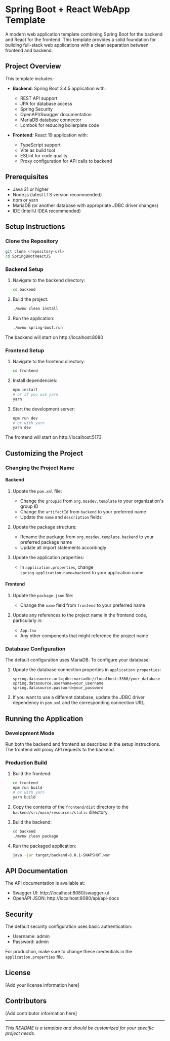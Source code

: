 # Spring Boot + React WebApp Template

A modern web application template combining Spring Boot for the backend and React for the frontend. This template provides a solid foundation for building full-stack web applications with a clean separation between frontend and backend.

## Project Overview

This template includes:

- **Backend**: Spring Boot 3.4.5 application with:
  - REST API support
  - JPA for database access
  - Spring Security
  - OpenAPI/Swagger documentation
  - MariaDB database connector
  - Lombok for reducing boilerplate code

- **Frontend**: React 19 application with:
  - TypeScript support
  - Vite as build tool
  - ESLint for code quality
  - Proxy configuration for API calls to backend

## Prerequisites

- Java 21 or higher
- Node.js (latest LTS version recommended)
- npm or yarn
- MariaDB (or another database with appropriate JDBC driver changes)
- IDE (IntelliJ IDEA recommended)

## Setup Instructions

### Clone the Repository

```bash
git clone <repository-url>
cd SpringBootReactJS
```

### Backend Setup

1. Navigate to the backend directory:
   ```bash
   cd backend
   ```

2. Build the project:
   ```bash
   ./mvnw clean install
   ```

3. Run the application:
   ```bash
   ./mvnw spring-boot:run
   ```

The backend will start on http://localhost:8080

### Frontend Setup

1. Navigate to the frontend directory:
   ```bash
   cd frontend
   ```

2. Install dependencies:
   ```bash
   npm install
   # or if you use yarn
   yarn
   ```

3. Start the development server:
   ```bash
   npm run dev
   # or with yarn
   yarn dev
   ```

The frontend will start on http://localhost:5173

## Customizing the Project

### Changing the Project Name

#### Backend

1. Update the `pom.xml` file:
   - Change the `groupId` from `org.mosdev.template` to your organization's group ID
   - Change the `artifactId` from `backend` to your preferred name
   - Update the `name` and `description` fields

2. Update the package structure:
   - Rename the package from `org.mosdev.template.backend` to your preferred package name
   - Update all import statements accordingly

3. Update the application properties:
   - In `application.properties`, change `spring.application.name=backend` to your application name

#### Frontend

1. Update the `package.json` file:
   - Change the `name` field from `frontend` to your preferred name

2. Update any references to the project name in the frontend code, particularly in:
   - `App.tsx`
   - Any other components that might reference the project name

### Database Configuration

The default configuration uses MariaDB. To configure your database:

1. Update the database connection properties in `application.properties`:
   ```properties
   spring.datasource.url=jdbc:mariadb://localhost:3306/your_database
   spring.datasource.username=your_username
   spring.datasource.password=your_password
   ```

2. If you want to use a different database, update the JDBC driver dependency in `pom.xml` and the corresponding connection URL.

## Running the Application

### Development Mode

Run both the backend and frontend as described in the setup instructions. The frontend will proxy API requests to the backend.

### Production Build

1. Build the frontend:
   ```bash
   cd frontend
   npm run build
   # or with yarn
   yarn build
   ```

2. Copy the contents of the `frontend/dist` directory to the `backend/src/main/resources/static` directory.

3. Build the backend:
   ```bash
   cd backend
   ./mvnw clean package
   ```

4. Run the packaged application:
   ```bash
   java -jar target/backend-0.0.1-SNAPSHOT.war
   ```

## API Documentation

The API documentation is available at:
- Swagger UI: http://localhost:8080/swagger-ui
- OpenAPI JSON: http://localhost:8080/api/api-docs

## Security

The default security configuration uses basic authentication:
- Username: admin
- Password: admin

For production, make sure to change these credentials in the `application.properties` file.

## License

[Add your license information here]

## Contributors

[Add contributor information here]

---

*This README is a template and should be customized for your specific project needs.*